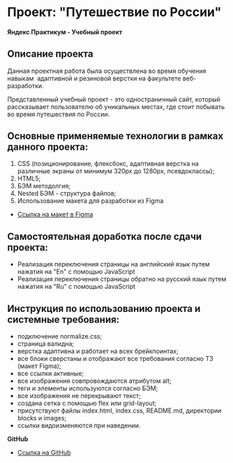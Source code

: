 # Проект: "Путешествие по России"
#### Яндекс Практикум - Учебный проект
## Описание проекта
Данная проектная работа была осуществлена во время обучения  навыкам  адаптивной и резиновой верстки на факультете веб-разработки.

Представленный учебный проект - это одностраничный сайт, который рассказывает пользователю об уникальных местах, где стоит побывать во время путешествия по России.
## Основные применяемые технологии в рамках данного проекта:
  1. CSS (позиционирование, флексбокс, адаптивная верстка на различные экраны от минимум 320рх до 1280рх, псевдоклассы);
  2. HTML5;
  3. БЭМ методолгия;
  4. Nested БЭМ - структура файлов;
  5. Использование макета для разработки из Figma

  * [Ссылка на макет в Figma](https://www.figma.com/file/5S2WSbEFL6awjVWJ0NWL8Q/Sprint-3_-Russia-_-desktop-mobile?node-id=28503%3A0)

## Самостоятельная доработка после сдачи проекта:
* Реализация переключения страницы на английский язык путем нажатия на "En" с помощью JavaScript
* Реализация переключения страницы обратно на русский язык путем нажатия на "Ru" с помощью JavaScript

## Инструкция по использованию проекта и системные требования:
- подключение normalize.css;
- страница валидна;
- верстка адаптивна и работает на всех брейкпоинтах;
- все блоки сверстаны и отображают все требования согласно ТЗ (макет Figma);
- все ссылки активные;
- все изображения совпровождаются атрибутом alt;
- теги и элементы используются согласно БЭМ;
- все изображения не перекрывают текст;
- создана сетка с помощью flex или grid-layout;
- присутствуют файлы index.html, index.css, README.md, директории blocks и images;
- ссылки видоизменяются при наведении.

**GitHub**

* [Ссылка на GitHub ](https://sabinasikacheva.github.io/russian-travel/)
